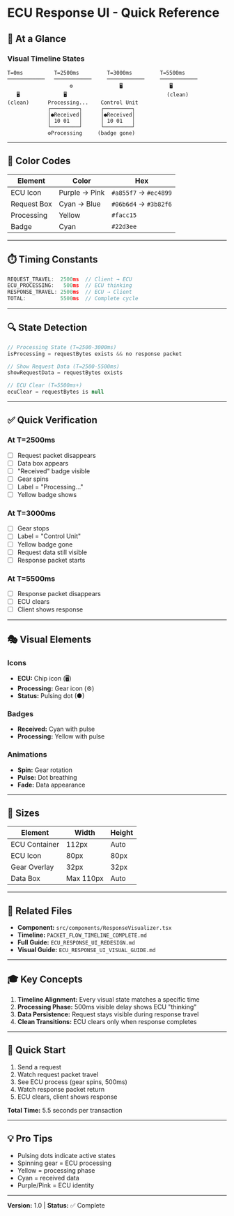 # ECU Response UI - Quick Reference

## 🎯 At a Glance

### Visual Timeline States

```
T=0ms          T=2500ms         T=3000ms         T=5500ms
────────────   ────────────     ────────────     ────────────
                    ⚙️               🖥               🖥
   🖥              🖥                                (clean)
(clean)      Processing...    Control Unit
             ┌─────────┐      ┌─────────┐
             │●Received│      │●Received│
             │ 10 01   │      │ 10 01   │
             └─────────┘      └─────────┘
             ⚙️Processing     (badge gone)
```

---

## 🎨 Color Codes

| Element | Color | Hex |
|---------|-------|-----|
| ECU Icon | Purple → Pink | `#a855f7` → `#ec4899` |
| Request Box | Cyan → Blue | `#06b6d4` → `#3b82f6` |
| Processing | Yellow | `#facc15` |
| Badge | Cyan | `#22d3ee` |

---

## ⏱️ Timing Constants

```javascript
REQUEST_TRAVEL:  2500ms  // Client → ECU
ECU_PROCESSING:   500ms  // ECU thinking
RESPONSE_TRAVEL: 2500ms  // ECU → Client
TOTAL:           5500ms  // Complete cycle
```

---

## 🔍 State Detection

```typescript
// Processing State (T=2500-3000ms)
isProcessing = requestBytes exists && no response packet

// Show Request Data (T=2500-5500ms)
showRequestData = requestBytes exists

// ECU Clear (T=5500ms+)
ecuClear = requestBytes is null
```

---

## ✅ Quick Verification

### At T=2500ms
- [ ] Request packet disappears
- [ ] Data box appears
- [ ] "Received" badge visible
- [ ] Gear spins
- [ ] Label = "Processing..."
- [ ] Yellow badge shows

### At T=3000ms
- [ ] Gear stops
- [ ] Label = "Control Unit"
- [ ] Yellow badge gone
- [ ] Request data still visible
- [ ] Response packet starts

### At T=5500ms
- [ ] Response packet disappears
- [ ] ECU clears
- [ ] Client shows response

---

## 🎭 Visual Elements

### Icons
- **ECU:** Chip icon (🖥)
- **Processing:** Gear icon (⚙️)
- **Status:** Pulsing dot (●)

### Badges
- **Received:** Cyan with pulse
- **Processing:** Yellow with pulse

### Animations
- **Spin:** Gear rotation
- **Pulse:** Dot breathing
- **Fade:** Data appearance

---

## 📏 Sizes

| Element | Width | Height |
|---------|-------|--------|
| ECU Container | 112px | Auto |
| ECU Icon | 80px | 80px |
| Gear Overlay | 32px | 32px |
| Data Box | Max 110px | Auto |

---

## 🔗 Related Files

- **Component:** `src/components/ResponseVisualizer.tsx`
- **Timeline:** `PACKET_FLOW_TIMELINE_COMPLETE.md`
- **Full Guide:** `ECU_RESPONSE_UI_REDESIGN.md`
- **Visual Guide:** `ECU_RESPONSE_UI_VISUAL_GUIDE.md`

---

## 🎓 Key Concepts

1. **Timeline Alignment:** Every visual state matches a specific time
2. **Processing Phase:** 500ms visible delay shows ECU "thinking"
3. **Data Persistence:** Request stays visible during response travel
4. **Clean Transitions:** ECU clears only when response completes

---

## 🚀 Quick Start

1. Send a request
2. Watch request packet travel
3. See ECU process (gear spins, 500ms)
4. Watch response packet return
5. ECU clears, client shows response

**Total Time:** 5.5 seconds per transaction

---

## 💡 Pro Tips

- Pulsing dots indicate active states
- Spinning gear = ECU processing
- Yellow = processing phase
- Cyan = received data
- Purple/Pink = ECU identity

---

**Version:** 1.0 | **Status:** ✅ Complete
